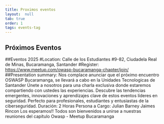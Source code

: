 ```yaml
---
title: Proximos eventos 
layout:  null
tab: true
order: 1
tags: events-tag
---
```


## Próximos Eventos
##Eventos 2025
#Location: Calle de los Estudiantes #9-82, Ciudadela Real de Minas, Bucaramanga, Santander
#Register: https://www.meetup.com/owasp-bucaramanga-chapter/join/
##Presentation summary:
Nos complace anunciar que el próximo encuentro OSWASP Bucaramanga, se llevará a cabo en la Unidades Tecnologicas de Santander Únete a nosotros para una charla exclusiva donde estaremos compartiendo con ustedes las experiencias. 
Descubre las tendencias emergentes, innovaciones y aprendizajes clave de estos eventos líderes en seguridad. Perfecto para profesionales, estudiantes y entusiastas de la ciberseguridad.
Duración: 2 Horas
Persona a Cargo: Julian Barney Jaimes Rincon
Los esperamos!!
Todos son bienvenidos a unirse a nuestras reuniones del capítulo
Owasp - Meetup Bucaramanga
